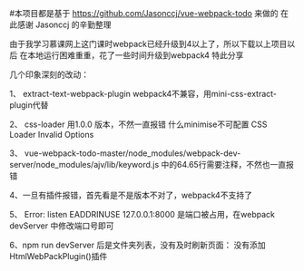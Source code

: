 #本项目都是基于 https://github.com/Jasonccj/vue-webpack-todo  来做的
在此感谢 Jasonccj 的辛勤整理

由于我学习慕课网上这门课时webpack已经升级到4以上了，所以下载以上项目以后 在本地运行困难重重，花了一些时间升级到webpack4
特此分享

几个印象深刻的改动：

1、 extract-text-webpack-plugin  webpack4不兼容，用mini-css-extract-plugin代替

2、 css-loader 用1.0.0 版本，不然一直报错 什么minimise不可配置  CSS Loader Invalid Options

3、 vue-webpack-todo-master/node_modules/webpack-dev-server/node_modules/ajv/lib/keyword.js
中的64.65行需要注释，不然也一直报错

4、一旦有插件报错，首先看是不是版本不对了，webpack4不支持了

5、 Error: listen EADDRINUSE 127.0.0.1:8000  是端口被占用，在webpack devServer 中修改端口号即可

6、npm run devServer 后是文件夹列表，没有及时刷新页面： 没有添加HtmlWebPackPlugin()插件
